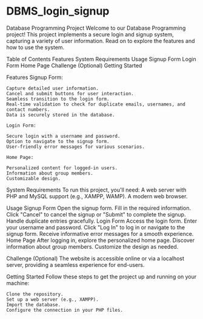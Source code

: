 # DBMS_login_signup
Database Programming Project
Welcome to our Database Programming project! This project implements a secure login and signup system, capturing a variety of user information. Read on to explore the features and how to use the system.

Table of Contents
    Features
    System Requirements
    Usage
    Signup Form
    Login Form
    Home Page
    Challenge (Optional)
    Getting Started

Features
    Signup Form:
    
    Capture detailed user information.
    Cancel and submit buttons for user interaction.
    Seamless transition to the login form.
    Real-time validation to check for duplicate emails, usernames, and contact numbers.
    Data is securely stored in the database.
    
    Login Form:
    
    Secure login with a username and password.
    Option to navigate to the signup form.
    User-friendly error messages for various scenarios.
    
    Home Page:
    
    Personalized content for logged-in users.
    Information about group members.
    Customizable design.
    
System Requirements
    To run this project, you'll need:
      A web server with PHP and MySQL support (e.g., XAMPP, WAMP).
      A modern web browser.
      
Usage
    Signup Form
        Open the signup form.
        Fill in the required information.
        Click "Cancel" to cancel the signup or "Submit" to complete the signup.
        Handle duplicate entries gracefully.
    Login Form
        Access the login form.
        Enter your username and password.
        Click "Log In" to log in or navigate to the signup form.
        Receive informative error messages for a smooth experience.
    Home Page
        After logging in, explore the personalized home page.
        Discover information about group members.
        Customize the design as needed.
        
Challenge (Optional)
    The website is accessible online or via a localhost server, providing a seamless experience for end-users.

Getting Started
    Follow these steps to get the project up and running on your machine:
    
    Clone the repository.
    Set up a web server (e.g., XAMPP).
    Import the database.
    Configure the connection in your PHP files.

